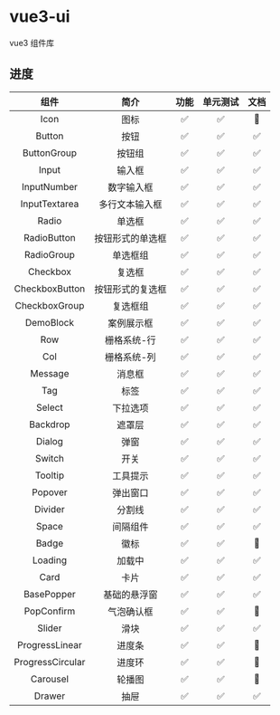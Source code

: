# vue3-ui

vue3 组件库

## 进度

|       组件       |       简介       |        功能        |      单元测试      |        文档        |
| :--------------: | :--------------: | :----------------: | :----------------: | :----------------: |
|       Icon       |       图标       | :white_check_mark: | :white_check_mark: |   :construction:   |
|      Button      |       按钮       | :white_check_mark: | :white_check_mark: | :white_check_mark: |
|   ButtonGroup    |      按钮组      | :white_check_mark: | :white_check_mark: | :white_check_mark: |
|      Input       |      输入框      | :white_check_mark: | :white_check_mark: | :white_check_mark: |
|   InputNumber    |    数字输入框    | :white_check_mark: | :white_check_mark: | :white_check_mark: |
|  InputTextarea   |  多行文本输入框  | :white_check_mark: | :white_check_mark: | :white_check_mark: |
|      Radio       |      单选框      | :white_check_mark: | :white_check_mark: | :white_check_mark: |
|   RadioButton    | 按钮形式的单选框 | :white_check_mark: | :white_check_mark: | :white_check_mark: |
|    RadioGroup    |     单选框组     | :white_check_mark: | :white_check_mark: | :white_check_mark: |
|     Checkbox     |      复选框      | :white_check_mark: | :white_check_mark: | :white_check_mark: |
|  CheckboxButton  | 按钮形式的复选框 | :white_check_mark: | :white_check_mark: | :white_check_mark: |
|  CheckboxGroup   |     复选框组     | :white_check_mark: | :white_check_mark: | :white_check_mark: |
|    DemoBlock     |    案例展示框    | :white_check_mark: | :white_check_mark: | :white_check_mark: |
|       Row        |   栅格系统-行    | :white_check_mark: | :white_check_mark: | :white_check_mark: |
|       Col        |   栅格系统-列    | :white_check_mark: | :white_check_mark: | :white_check_mark: |
|     Message      |      消息框      | :white_check_mark: | :white_check_mark: | :white_check_mark: |
|       Tag        |       标签       | :white_check_mark: | :white_check_mark: | :white_check_mark: |
|      Select      |     下拉选项     | :white_check_mark: | :white_check_mark: | :white_check_mark: |
|     Backdrop     |      遮罩层      | :white_check_mark: | :white_check_mark: | :white_check_mark: |
|      Dialog      |       弹窗       | :white_check_mark: | :white_check_mark: | :white_check_mark: |
|      Switch      |       开关       | :white_check_mark: | :white_check_mark: | :white_check_mark: |
|     Tooltip      |     工具提示     | :white_check_mark: | :white_check_mark: | :white_check_mark: |
|     Popover      |     弹出窗口     | :white_check_mark: | :white_check_mark: | :white_check_mark: |
|     Divider      |      分割线      | :white_check_mark: | :white_check_mark: | :white_check_mark: |
|      Space       |     间隔组件     | :white_check_mark: | :white_check_mark: | :white_check_mark: |
|      Badge       |       徽标       | :white_check_mark: | :white_check_mark: |   :construction:   |
|     Loading      |      加载中      | :white_check_mark: | :white_check_mark: | :white_check_mark: |
|       Card       |       卡片       | :white_check_mark: | :white_check_mark: | :white_check_mark: |
|    BasePopper    |   基础的悬浮窗   | :white_check_mark: | :white_check_mark: | :white_check_mark: |
|    PopConfirm    |    气泡确认框    | :white_check_mark: | :white_check_mark: |   :construction:   |
|      Slider      |       滑块       | :white_check_mark: | :white_check_mark: | :white_check_mark: |
|  ProgressLinear  |      进度条      | :white_check_mark: | :white_check_mark: |   :construction:   |
| ProgressCircular |      进度环      | :white_check_mark: | :white_check_mark: |   :construction:   |
|     Carousel     |      轮播图      | :white_check_mark: | :white_check_mark: |   :construction:   |
|      Drawer      |       抽屉       | :white_check_mark: | :white_check_mark: | :white_check_mark: |